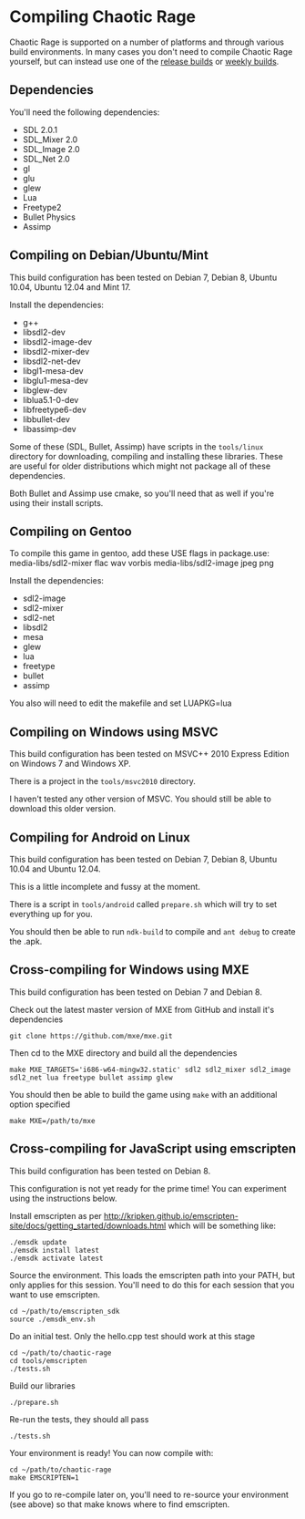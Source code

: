 Compiling Chaotic Rage
======================

Chaotic Rage is supported on a number of platforms and through various build environments. In many cases you don't need to compile Chaotic Rage yourself, but can instead use one of the [release builds](http://www.chaoticrage.com/download) or [weekly builds](http://dev1.chaoticrage.com/weekly).


Dependencies
------------

You'll need the following dependencies:
* SDL 2.0.1
* SDL_Mixer 2.0
* SDL_Image 2.0
* SDL_Net 2.0
* gl
* glu
* glew
* Lua
* Freetype2
* Bullet Physics
* Assimp


Compiling on Debian/Ubuntu/Mint
-------------------------------

This build configuration has been tested on Debian 7, Debian 8, Ubuntu 10.04, Ubuntu 12.04 and Mint 17.

Install the dependencies:
* g++
* libsdl2-dev
* libsdl2-image-dev
* libsdl2-mixer-dev
* libsdl2-net-dev
* libgl1-mesa-dev
* libglu1-mesa-dev
* libglew-dev
* liblua5.1-0-dev
* libfreetype6-dev
* libbullet-dev
* libassimp-dev

Some of these (SDL, Bullet, Assimp) have scripts in the `tools/linux` directory
for downloading, compiling and installing these libraries. These are useful
for older distributions which might not package all of these dependencies.

Both Bullet and Assimp use cmake, so you'll need that as well if you're using
their install scripts.


Compiling on Gentoo
-------------------

To compile this game in gentoo, add these USE flags in package.use:
media-libs/sdl2-mixer flac wav vorbis
media-libs/sdl2-image jpeg png

Install the dependencies:
* sdl2-image
* sdl2-mixer
* sdl2-net
* libsdl2
* mesa
* glew
* lua
* freetype
* bullet
* assimp

You also will need to edit the makefile and set LUAPKG=lua


Compiling on Windows using MSVC
-------------------------------

This build configuration has been tested on MSVC++ 2010 Express Edition on Windows 7 and Windows XP.

There is a project in the `tools/msvc2010` directory.

I haven't tested any other version of MSVC. You should still be able to
download this older version.


Compiling for Android on Linux
------------------------------

This build configuration has been tested on Debian 7, Debian 8, Ubuntu 10.04 and Ubuntu 12.04.

This is a little incomplete and fussy at the moment.

There is a script in `tools/android` called `prepare.sh` which will try to set everything up for you.

You should then be able to run `ndk-build` to compile and `ant debug` to create the .apk.


Cross-compiling for Windows using MXE
-------------------------------------

This build configuration has been tested on Debian 7 and Debian 8.

Check out the latest master version of MXE from GitHub and install it's dependencies
```
git clone https://github.com/mxe/mxe.git
```

Then cd to the MXE directory and build all the dependencies
```
make MXE_TARGETS='i686-w64-mingw32.static' sdl2 sdl2_mixer sdl2_image sdl2_net lua freetype bullet assimp glew
```

You should then be able to build the game using `make` with an additional option specified
```
make MXE=/path/to/mxe
```


Cross-compiling for JavaScript using emscripten
-----------------------------------------------

This build configuration has been tested on Debian 8.

This configuration is not yet ready for the prime time! You can experiment using the instructions below.

Install emscripten as per http://kripken.github.io/emscripten-site/docs/getting_started/downloads.html which
will be something like:
```
./emsdk update
./emsdk install latest
./emsdk activate latest
```

Source the environment. This loads the emscripten path into your PATH, but only applies for this session.
You'll need to do this for each session that you want to use emscripten.
```
cd ~/path/to/emscripten_sdk
source ./emsdk_env.sh
```

Do an initial test. Only the hello.cpp test should work at this stage
```
cd ~/path/to/chaotic-rage
cd tools/emscripten
./tests.sh
```

Build our libraries
```
./prepare.sh
```

Re-run the tests, they should all pass
```
./tests.sh
```

Your environment is ready! You can now compile with:

```
cd ~/path/to/chaotic-rage
make EMSCRIPTEN=1
```

If you go to re-compile later on, you'll need to re-source your environment (see above) so that make knows
where to find emscripten.

